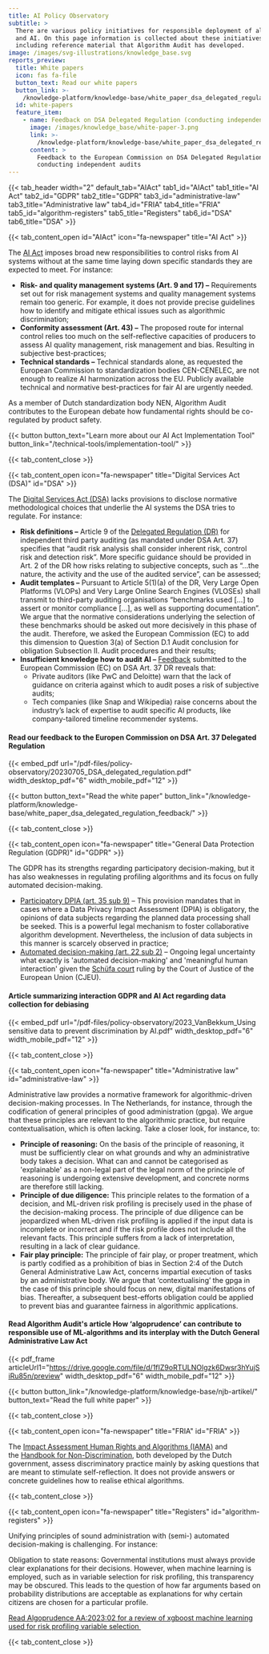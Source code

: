 ```yaml
---
title: AI Policy Observatory
subtitle: >
  There are various policy initiatives for responsible deployment of algorithms
  and AI. On this page information is collected about these initiatives,
  including reference material that Algorithm Audit has developed.
image: /images/svg-illustrations/knowledge_base.svg
reports_preview:
  title: White papers
  icon: fas fa-file
  button_text: Read our white papers
  button_link: >-
    /knowledge-platform/knowledge-base/white_paper_dsa_delegated_regulation_feedback/
  id: white-papers
  feature_item:
    - name: Feedback on DSA Delegated Regulation (conducting independent audits)
      image: /images/knowledge_base/white-paper-3.png
      link: >-
        /knowledge-platform/knowledge-base/white_paper_dsa_delegated_regulation_feedback/
      content: >
        Feedback to the European Commission on DSA Delegated Regulation –
        conducting independent audits
---
```


{{< tab_header width="2" default_tab="AIAct" tab1_id="AIAct" tab1_title="AI Act" tab2_id="GDPR" tab2_title="GDPR" tab3_id="administrative-law" tab3_title="Administrative law" tab4_id="FRIA" tab4_title="FRIA" tab5_id="algorithm-registers" tab5_title="Registers" tab6_id="DSA" tab6_title="DSA" >}}

{{< tab_content_open id="AIAct" icon="fa-newspaper" title="AI Act" >}}

The <a href="https://eur-lex.europa.eu/legal-content/EN/TXT/?qid=1623335154975&uri=CELEX%3A52021PC0206" target="_blank">AI Act</a> imposes broad new responsibilities to control risks from AI systems without at the same time laying down specific standards they are expected to meet. For instance:

* **Risk- and quality management systems (Art. 9 and 17) –** Requirements set out for risk management systems and quality management systems remain too generic. For example, it does not provide precise guidelines how to identify and mitigate ethical issues such as algorithmic discrimination;
* **Conformity assessment (Art. 43) –** The proposed route for internal control relies too much on the self-reflective capacities of producers to assess AI quality management, risk management and bias. Resulting in subjective best-practices;
* **Technical standards –** Technical standards alone, as requested the European Commission to standardization bodies CEN-CENELEC, are not enough to realize AI harmonization across the EU. Publicly available technical and normative best-practices for fair AI are urgently needed.

As a member of Dutch standardization body NEN, Algorithm Audit contributes to the European debate how fundamental rights should be co-regulated by product safety.

{{< button button_text="Learn more about our AI Act Implementation Tool" button_link="/technical-tools/implementation-tool/" >}}

{{< tab_content_close >}}

{{< tab_content_open icon="fa-newspaper" title="Digital Services Act (DSA)" id="DSA" >}}

The [Digital Services Act (DSA)](https://eur-lex.europa.eu/legal-content/EN/TXT/PDF/?uri=CELEX:52020PC0825) lacks provisions to disclose normative methodological choices that underlie the AI systems the DSA tries to regulate. For instance:

* **Risk definitions –** Article 9 of the <a href="https://ec.europa.eu/info/law/better-regulation/have-your-say/initiatives/13626-Digital-Services-Act-conducting-independent-audits_en" target="_blank">Delegated Regulation (DR)</a> for independent third party auditing (as mandated under DSA Art. 37) specifies that “audit risk analysis shall consider inherent risk, control risk and detection risk”. More specific guidance should be provided in Art. 2 of the DR how risks relating to subjective concepts, such as “…the nature, the activity and the use of the audited service”, can be assessed;
* **Audit templates –** Pursuant to Article 5(1)(a) of the DR, Very Large Open Platforms (VLOPs) and Very Large Online Search Engines (VLOSEs) shall transmit to third-party auditing organisations “benchmarks used \[…] to assert or monitor compliance \[…], as well as supporting documentation”. We argue that the normative considerations underlying the selection of these benchmarks should be asked out more decisively in this phase of the audit. Therefore, we asked the European Commission (EC) to add this dimension to Question 3(a) of Section D.1 Audit conclusion for obligation Subsection II. Audit procedures and their results;
* **Insufficient knowledge how to audit AI –** <a href="https://ec.europa.eu/info/law/better-regulation/have-your-say/initiatives/13626-Digital-Services-Act-conducting-independent-audits/feedback_en?p_id=32081201" target="_blank">Feedback</a> submitted to the European Commission (EC) on DSA Art. 37 DR reveals that:
  * Private auditors (like PwC and Deloitte) warn that the lack of guidance on criteria against which to audit poses a risk of subjective audits;
  * Tech companies (like Snap and Wikipedia) raise concerns about the industry’s lack of expertise to audit specific AI products, like company-tailored timeline recommender systems.

#### Read our feedback to the Europen Commission on DSA Art. 37 Delegated Regulation

{{< embed_pdf url="/pdf-files/policy-observatory/20230705_DSA_delegated_regulation.pdf" width_desktop_pdf="6" width_mobile_pdf="12" >}}

{{< button button_text="Read the white paper" button_link="/knowledge-platform/knowledge-base/white_paper_dsa_delegated_regulation_feedback/" >}}

{{< tab_content_close >}}

{{< tab_content_open icon="fa-newspaper" title="General Data Protection Regulation (GDPR)" id="GDPR" >}}

The GDPR has its strengths regarding participatory decision-making, but it has also weaknesses in regulating profiling algorithms and its focus on fully automated decision-making.

* <a href="https://gdpr-info.eu/art-35-gdpr/" target="\_blank"> Participatory DPIA (art. 35 sub 9)</a> – This provision mandates that in cases where a Data Privacy Impact Assessment (DPIA) is obligatory, the opinions of data subjects regarding the planned data processing shall be seeked. This is a powerful legal mechanism to foster collaborative algorithm development. Nevertheless, the inclusion of data subjects in this manner is scarcely observed in practice;
* <a href="https://gdpr-info.eu/art-22-gdpr/" target="\_blank"> Automated decision-making (art. 22 sub 2)</a> – Ongoing legal uncertainty what exactly is 'automated decision-making' and 'meaningful human interaction' given the <a href="[https://](https://curia.europa.eu/juris/liste.jsf?num=C-634/21)" target="_blank">Schüfa court</a> ruling by the Court of Justice of the European Union (CJEU).

#### Article summarizing interaction GDPR and AI Act regarding data collection for debiasing

{{< embed_pdf url="/pdf-files/policy-observatory/2023_VanBekkum_Using sensitive data to prevent discrimination by AI.pdf" width_desktop_pdf="6" width_mobile_pdf="12" >}}

{{< tab_content_close >}}

{{< tab_content_open icon="fa-newspaper" title="Administrative law" id="administrative-law" >}}

Administrative law provides a normative framework for algorithmic-driven decision-making processes. In The Netherlands, for instance, through the codification of general principles of good administration (gpga). We argue that these principles are relevant to the algorithmic practice, but require contextualisation, which is often lacking. Take a closer look, for instance, to:

* **Principle of reasoning:** On the basis of the principle of reasoning, it must be sufficiently clear on what grounds and why an administrative body takes a decision. What can and cannot be categorised as 'explainable' as a non-legal part of the legal norm of the principle of reasoning is undergoing extensive development, and concrete norms are therefore still lacking.
* **Principle of due diligence:** This principle relates to the formation of a decision, and ML-driven risk profiling is precisely used in the phase of the decision-making process. The principle of due diligence can be jeopardized when ML-driven risk profiling is applied if the input data is incomplete or incorrect and if the risk profile does not include all the relevant facts. This principle suffers from a lack of interpretation, resulting in a lack of clear guidance.
* **Fair play principle:** The principle of fair play, or proper treatment, which is partly codified as a prohibition of bias in Section 2:4 of the Dutch General Administrative Law Act, concerns impartial execution of tasks by an administrative body. We argue that ‘contextualising’ the gpga in the case of this principle should focus on new, digital manifestations of bias. Thereafter, a subsequent best-efforts obligation could be applied to prevent bias and guarantee fairness in algorithmic applications.

#### Read Algorithm Audit's article How ‘algoprudence’ can contribute to responsible use of ML-algorithms and its interplay with the Dutch General Administrative Law Act

{{< pdf_frame articleUrl1="https://drive.google.com/file/d/1fIZ9oRTULNOlgzk6Dwsr3hYujSiRu85n/preview" width_desktop_pdf="6" width_mobile_pdf="12" >}}

{{< button button_link="/knowledge-platform/knowledge-base/njb-artikel/" button_text="Read the full white paper" >}}

{{< tab_content_close >}}

{{< tab_content_open icon="fa-newspaper" title="FRIA" id="FRIA" >}}

The [Impact Assessment Human Rights and Algorithms (IAMA)](https://www.rijksoverheid.nl/documenten/rapporten/2021/02/25/impact-assessment-mensenrechten-en-algoritmes) and the [Handbook for Non-Discrimination](https://www.rijksoverheid.nl/documenten/rapporten/2021/06/10/handreiking-non-discriminatie-by-design), both developed by the Dutch government, assess discriminatory practice mainly by asking questions that are meant to stimulate self-reflection. It does not provide answers or concrete guidelines how to realise ethical algorithms.

{{< tab_content_close >}}

{{< tab_content_open icon="fa-newspaper" title="Registers" id="algorithm-registers" >}}

Unifying principles of sound administration with (semi-) automated decision-making is challenging. For instance:

Obligation to state reasons: Governmental institutions must always provide clear explanations for their decisions. However, when machine learning is employed, such as in variable selection for risk profiling, this transparency may be obscured. This leads to the question of how far arguments based on probability distributions are acceptable as explanations for why certain citizens are chosen for a particular profile.

[Read Algoprudence AA:2023:02 for a review of xgboost machine learning used for risk profiling variable selection ](http://localhost:1313/algoprudence/cases/risk-profiling-for-social-welfare-reexamination-aa202302/)

{{< tab_content_close >}}
